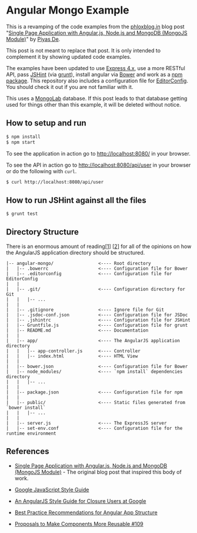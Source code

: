 # Angular Mongo Example
This is a revamping of the code examples from the [phloxblog.in][phloxblog]
blog post "[Single Page Application with Angular.js, Node.js and MongoDB (MongoJS Module)][blog-post]"
by [Piyas De][piyas-de].

This post is not meant to replace that post.  It is only intended to complement
it by showing updated code examples.

The examples have been updated to use [Express 4.x][express], use a more RESTful
API, pass [JSHint][jshint] (via [grunt][grunt]), install angular via
[Bower][bower] and work as a [npm package][npm-package].  This repository also
includes a configuration file for [EditorConfig][editorconfig].  You should
check it out if you are not familiar with it.

This uses a [MongoLab][mongolab] database.  If this post leads to that database
getting used for things other than this example, it will be deleted without
notice.


## How to setup and run
```bash
$ npm install
$ npm start
```

To see the application in action go to <http://localhost:8080/> in your browser.

To see the API in action go to <http://localhost:8080/api/user> in your browser
or do the following with `curl`.

```bash
$ curl http://localhost:8080/api/user
```


## How to run JSHint against all the files
```bash
$ grunt test
```


## Directory Structure
There is an enormous amount of reading[[1][yeoman-generator-angular-issues-109]]
[[2][best-practices-angular-structure]] for all of the opinions on how the
AngularJS application directory should be structured.

```
|-- angular-mongo/                 <---- Root directory
|   |-- .bowerrc                   <---- Configuration file for Bower
|   |-- .editorconfig              <---- Configuration file for EditorConfig
|   |
|   |-- .git/                      <---- Configuration directory for Git
|   |   |-- ...
|   |
|   |-- .gitignore                 <---- Ignore file for Git
|   |-- .jsdoc-conf.json           <---- Configuration file for JSDoc
|   |-- .jshintrc                  <---- Configuration file for JSHint
|   |-- Gruntfile.js               <---- Configuration file for grunt
|   |-- README.md                  <---- Documentation
|   |
|   |-- app/                       <---- The AngularJS application directory
|   |   |-- app-controller.js      <---- Controller
|   |   |-- index.html             <---- HTML View
|   |
|   |-- bower.json                 <---- Configuration file for Bower
|   |-- node_modules/              <---- `npm install` dependencies directory
|   |   |-- ...
|   |
|   |-- package.json               <---- Configuration file for npm
|   |
|   |-- public/                    <---- Static files generated from `bower install`
|   |   |-- ...
|   |
|   |-- server.js                  <---- The ExpressJS server
|   |-- set-env.conf               <---- Configuration file for the runtime environment
```         


## References

- [Single Page Application with Angular.js, Node.js and MongoDB (MongoJS Module)][blog-post] - 
  The original blog post that inspired this body of work.

- [Google JavaScript Style Guide][javascriptguide]

- [An AngularJS Style Guide for Closure Users at Google][angularjs-google-style]

- [Best Practice Recommendations for Angular App Structure][best-practices-angular-structure]

- [Proposals to Make Components More Reusable #109][yeoman-generator-angular-issues-109]




[angularjs-google-style]: https://google-styleguide.googlecode.com/svn/trunk/angularjs-google-style.html
[best-practices-angular-structure]: https://docs.google.com/document/d/1XXMvReO8-Awi1EZXAXS4PzDzdNvV6pGcuaF4Q9821Es/pub
[blog-post]: http://www.phloxblog.in/single-page-application-angular-js-node-js-mongodb-mongojs-module
[bower]: http://bower.io
[editorconfig]: http://editorconfig.org
[express]: http://expressjs.com/4x/api.html
[grunt]: http://gruntjs.com
[javascriptguide]: http://google-styleguide.googlecode.com/svn/trunk/javascriptguide.xml
[jsdoc]: http://usejsdoc.org
[jshint]: http://jshint.com
[mongolab]: https://mongolab.com
[npm-package]: https://www.npmjs.org/doc/files/package.json.html
[piyas-de]: http://www.phloxblog.in/author/admin
[phloxblog]: http://www.phloxblog.in
[yeoman-generator-angular-issues-109]: https://github.com/yeoman/generator-angular/issues/109
